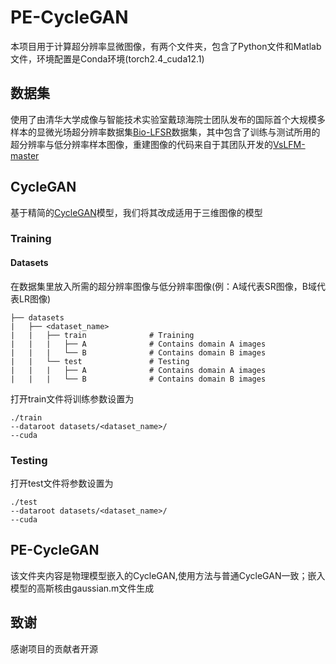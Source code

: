 # PE-CycleGAN

本项目用于计算超分辨率显微图像，有两个文件夹，包含了Python文件和Matlab文件，环境配置是Conda环境(torch2.4_cuda12.1)

## 数据集
使用了由清华大学成像与智能技术实验室戴琼海院士团队发布的国际首个大规模多样本的显微光场超分辨率数据集[Bio-LFSR](https://zenodo.org/records/7233421)数据集，其中包含了训练与测试所用的超分辨率与低分辨率样本图像，重建图像的代码来自于其团队开发的[VsLFM-master](https://github.com/THU-IBCS/VsLFM-master)

## CycleGAN
基于精简的[CycleGAN](https://github.com/aitorzip/PyTorch-CycleGAN.git)模型，我们将其改成适用于三维图像的模型
### Training
#### Datasets

在数据集里放入所需的超分辨率图像与低分辨率图像(例：A域代表SR图像，B域代表LR图像)

```
├── datasets                   
|   ├── <dataset_name>        
|   |   ├── train              # Training
|   |   |   ├── A              # Contains domain A images
|   |   |   └── B              # Contains domain B images
|   |   └── test               # Testing
|   |   |   ├── A              # Contains domain A images
|   |   |   └── B              # Contains domain B images
```

打开train文件将训练参数设置为

```
./train 
--dataroot datasets/<dataset_name>/ 
--cuda
```

### Testing

打开test文件将参数设置为

```
./test 
--dataroot datasets/<dataset_name>/ 
--cuda
```

## PE-CycleGAN

该文件夹内容是物理模型嵌入的CycleGAN,使用方法与普通CycleGAN一致；嵌入模型的高斯核由gaussian.m文件生成

## 致谢

感谢项目的贡献者开源
